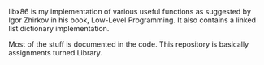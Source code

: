 libx86 is my implementation of various useful functions as suggested by
Igor Zhirkov in his book, Low-Level Programming.
It also contains a linked list dictionary implementation.

Most of the stuff is documented in the code. This repository is basically
assignments turned Library.
